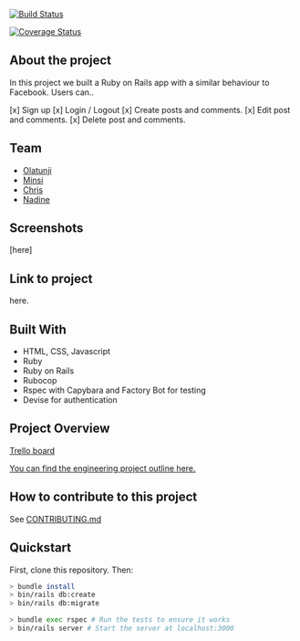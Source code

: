 [![Build Status](https://travis-ci.com/minsiyang/acebook-TeamNameComingSoon-rails.svg?branch=master)](https://travis-ci.com/minsiyang/acebook-TeamNameComingSoon-rails)

[![Coverage Status](https://coveralls.io/repos/github/minsiyang/acebook-TeamNameComingSoon-rails/badge.svg?branch=master)](https://coveralls.io/github/minsiyang/acebook-TeamNameComingSoon-rails?branch=master)

## About the project

In this project we built a Ruby on Rails app with a similar behaviour to Facebook. Users can..

[x] Sign up
[x] Login / Logout 
[x] Create posts and comments.
[x] Edit post and comments.
[x] Delete post and comments.

## Team

- [Olatunji](https://github.com/ooduola?tab=repositories)
- [Minsi](https://github.com/minsiyang)
- [Chris](https://github.com/ChrisCooney05)
- [Nadine](https://github.com/nadinedelia)

## Screenshots 

[here]


## Link to project 

here.

## Built With
- HTML, CSS, Javascript
- Ruby
- Ruby on Rails
- Rubocop
- Rspec with Capybara and Factory Bot for testing
- Devise for authentication

## Project Overview 

[Trello board](https://trello.com/b/xrhvWkLN/acebook-tncs)

[You can find the engineering project outline here.](https://github.com/makersacademy/course/tree/master/engineering_projects/rails)


## How to contribute to this project
See [CONTRIBUTING.md](CONTRIBUTING.md)

## Quickstart

First, clone this repository. Then:

```bash
> bundle install
> bin/rails db:create
> bin/rails db:migrate

> bundle exec rspec # Run the tests to ensure it works
> bin/rails server # Start the server at localhost:3000
```